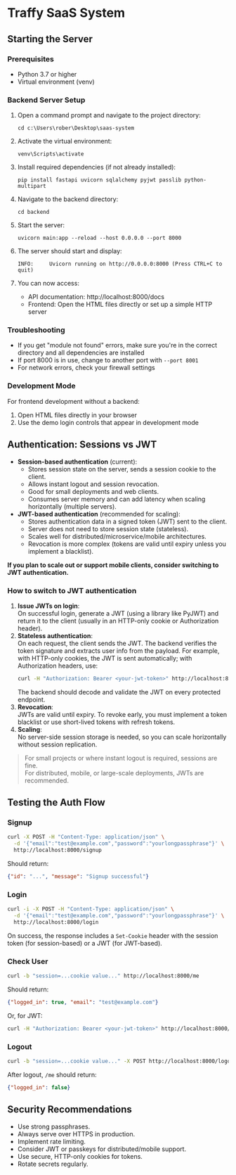 # Traffy SaaS System

## Starting the Server

### Prerequisites
- Python 3.7 or higher
- Virtual environment (venv)

### Backend Server Setup

1. Open a command prompt and navigate to the project directory:
   ```
   cd c:\Users\rober\Desktop\saas-system
   ```

2. Activate the virtual environment:
   ```
   venv\Scripts\activate
   ```

3. Install required dependencies (if not already installed):
   ```
   pip install fastapi uvicorn sqlalchemy pyjwt passlib python-multipart
   ```

4. Navigate to the backend directory:
   ```
   cd backend
   ```

5. Start the server:
   ```
   uvicorn main:app --reload --host 0.0.0.0 --port 8000
   ```

6. The server should start and display:
   ```
   INFO:     Uvicorn running on http://0.0.0.0:8000 (Press CTRL+C to quit)
   ```

7. You can now access:
   - API documentation: http://localhost:8000/docs
   - Frontend: Open the HTML files directly or set up a simple HTTP server

### Troubleshooting

- If you get "module not found" errors, make sure you're in the correct directory and all dependencies are installed
- If port 8000 is in use, change to another port with `--port 8001`
- For network errors, check your firewall settings

### Development Mode

For frontend development without a backend:
1. Open HTML files directly in your browser
2. Use the demo login controls that appear in development mode

## Authentication: Sessions vs JWT

- **Session-based authentication** (current):  
  - Stores session state on the server, sends a session cookie to the client.
  - Allows instant logout and session revocation.
  - Good for small deployments and web clients.
  - Consumes server memory and can add latency when scaling horizontally (multiple servers).
- **JWT-based authentication** (recommended for scaling):  
  - Stores authentication data in a signed token (JWT) sent to the client.
  - Server does not need to store session state (stateless).
  - Scales well for distributed/microservice/mobile architectures.
  - Revocation is more complex (tokens are valid until expiry unless you implement a blacklist).

**If you plan to scale out or support mobile clients, consider switching to JWT authentication.**

### How to switch to JWT authentication

1. **Issue JWTs on login**:  
   On successful login, generate a JWT (using a library like PyJWT) and return it to the client (usually in an HTTP-only cookie or Authorization header).
2. **Stateless authentication**:  
   On each request, the client sends the JWT. The backend verifies the token signature and extracts user info from the payload.
   For example, with HTTP-only cookies, the JWT is sent automatically; with Authorization headers, use:
   ```sh
   curl -H "Authorization: Bearer <your-jwt-token>" http://localhost:8000/me
   ```
   The backend should decode and validate the JWT on every protected endpoint.
3. **Revocation**:  
   JWTs are valid until expiry. To revoke early, you must implement a token blacklist or use short-lived tokens with refresh tokens.
4. **Scaling**:  
   No server-side session storage is needed, so you can scale horizontally without session replication.

> For small projects or where instant logout is required, sessions are fine.  
> For distributed, mobile, or large-scale deployments, JWTs are recommended.

## Testing the Auth Flow

### Signup

```sh
curl -X POST -H "Content-Type: application/json" \
  -d '{"email":"test@example.com","password":"yourlongpassphrase"}' \
  http://localhost:8000/signup
```
Should return:
```json
{"id": "...", "message": "Signup successful"}
```

### Login

```sh
curl -i -X POST -H "Content-Type: application/json" \
  -d '{"email":"test@example.com","password":"yourlongpassphrase"}' \
  http://localhost:8000/login
```
On success, the response includes a `Set-Cookie` header with the session token (for session-based) or a JWT (for JWT-based).

### Check User

```sh
curl -b "session=...cookie value..." http://localhost:8000/me
```
Should return:
```json
{"logged_in": true, "email": "test@example.com"}
```
Or, for JWT:
```sh
curl -H "Authorization: Bearer <your-jwt-token>" http://localhost:8000/me
```

### Logout

```sh
curl -b "session=...cookie value..." -X POST http://localhost:8000/logout
```
After logout, `/me` should return:
```json
{"logged_in": false}
```

## Security Recommendations

- Use strong passphrases.
- Always serve over HTTPS in production.
- Implement rate limiting.
- Consider JWT or passkeys for distributed/mobile support.
- Use secure, HTTP-only cookies for tokens.
- Rotate secrets regularly.
